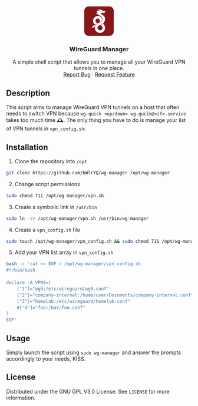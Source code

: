 <br />
<div align="center">
  <a href="https://github.com/bWlrYQ/wg-manager">
    <img src="images/logo.png" alt="Logo" width="80" height="80">
  </a>

  <h3 align="center">WireGuard Manager</h3>

  <p align="center">
    A simple shell script that allows you to manage all your WireGuard VPN tunnels in one place.
    <br />
    <a href="https://github.com/bWlrYQ/wg-manage/issues/new?labels=bug&template=bug-report---.md">Report Bug</a>
    ·
    <a href="https://github.com/bWlrYQ/wg-manage/issues/new?labels=enhancement&template=feature-request---.md">Request Feature</a>
  </p>
</div>

## Description

This script aims to manage WireGuard VPN tunnels on a host that often needs to switch VPN because `wg-quick <up/down> wg-qucik@<if>.service` takes too much time 🕰️. The only thing you have to do is manage your list of VPN tunnels in `vpn_config.sh`: 

## Installation 
1. Clone the repository into `/opt`  
```bash
git clone https://github.com/bWlrYQ/wg-manager /opt/wg-manager
```
2. Change script permissions  
```bash
sudo chmod 711 /opt/wg-manager/vpn.sh
```
3. Create a symbolic link in `/usr/bin`
```bash
sudo ln -sv /opt/wg-manager/vpn.sh /usr/bin/wg-manager
```
4. Create a `vpn_config.sh` file
```bash
sudo touch /opt/wg-manager/vpn_config.sh && sudo chmod 711 /opt/wg-manager/vpn_config.sh
```
5. Add your VPN list array in `vpn_config.sh`
```bash
bash -c 'cat << EOF > /opt/wg-manager/vpn_config.sh
#!/bin/bash

declare -A VPNS=(
    ["1"]="wg0:/etc/wireguard/wg0.conf"
    ["2"]="company-internal:/home/user/Documents/company-internal.conf"
    ["3"]="homelab:/etc/wireguard/homelab.conf"
    #["4"]="foo:/bar/foo.conf"
)
EOF'
```

## Usage 
 
Simply launch the script using `sudo wg-manager` and answer the prompts accordingly to your needs, KISS. 

## License

Distributed under the GNU GPL V3.0 License. See `LICENSE` for more information.

